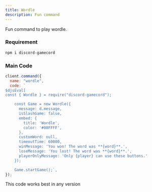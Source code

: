 ```yaml
---
title: Wordle
description: Fun command
---
```


Fun command to play wordle.

### Requirement

```bash
npm i discord-gamecord
```

### Main Code

```js
client.command({
  name: "wordle",
  code: `
$djsEval[
const { Wordle } = require("discord-gamecord");

    const Game = new Wordle({
      message: d.message,
      isSlashGame: false,
      embed: {
        title: 'Wordle',
        color: '#00FFFF',
      },
      customWord: null,
      timeoutTime: 60000,
      winMessage: 'You won! The word was **{word}**.',
      loseMessage: 'You lost! The word was **{word}**.',
      playerOnlyMessage: 'Only {player} can use these buttons.'
    });

    Game.startGame();`,
});
```

This code works best in any version
